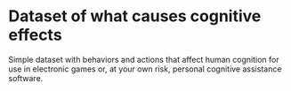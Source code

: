 # Dataset of what causes cognitive effects
Simple dataset with behaviors and actions that affect human cognition for use
in electronic games or, at your own risk, personal cognitive assistance software.
